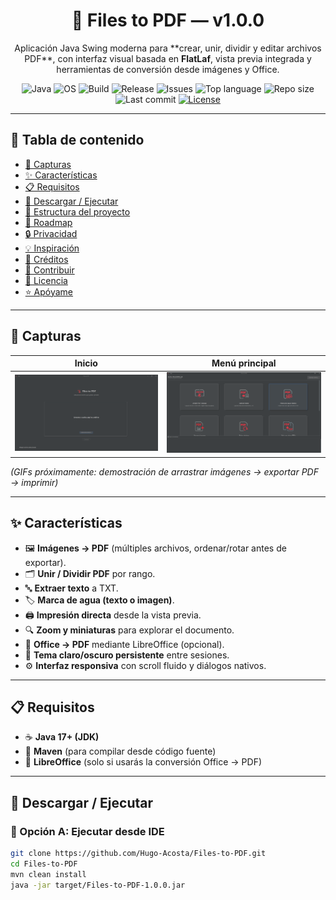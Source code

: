 <h1 align="center">🧩 Files to PDF — v1.0.0</h1>

<p align="center">
  Aplicación Java Swing moderna para **crear, unir, dividir y editar archivos PDF**, con interfaz visual basada en <b>FlatLaf</b>, vista previa integrada y herramientas de conversión desde imágenes y Office.
</p>

<p align="center">
  <img alt="Java" src="https://img.shields.io/badge/Java-17%2B-orange?logo=openjdk&logoColor=white">
  <img alt="OS" src="https://img.shields.io/badge/SO-Windows%20%7C%20Linux%20%7C%20macOS-808080?logo=serverfault&logoColor=white">
  <img alt="Build" src="https://img.shields.io/github/actions/workflow/status/Ugo25/Files-to-PDF/maven.yml?label=Build&logo=apachemaven">
  <img alt="Release" src="https://img.shields.io/github/v/release/Ugo25/Files-to-PDF?color=blue&logo=github">
  <img alt="Issues" src="https://img.shields.io/github/issues/Ugo25/Files-to-PDF?logo=github">
  <img alt="Top language" src="https://img.shields.io/github/languages/top/Ugo25/Files-to-PDF?logo=java&color=red">
  <img alt="Repo size" src="https://img.shields.io/github/repo-size/Ugo25/Files-to-PDF?color=purple">
  <img alt="Last commit" src="https://img.shields.io/github/last-commit/Ugo25/Files-to-PDF?color=teal">
  <a href="LICENSE"><img alt="License" src="https://img.shields.io/badge/License-Apache%202.0-blue"></a>
</p>


---

## 📖 Tabla de contenido
- [📸 Capturas](#-capturas)
- [✨ Características](#-características)
- [📋 Requisitos](#-requisitos)
- [🚀 Descargar / Ejecutar](#-descargar--ejecutar)
- [📂 Estructura del proyecto](#-estructura-del-proyecto)
- [🧰 Roadmap](#-roadmap)
- [🔒 Privacidad](#-privacidad)
- [💡 Inspiración](#-inspiración)
- [👥 Créditos](#-créditos)
- [🤝 Contribuir](#-contribuir)
- [📜 Licencia](#-licencia)
- [⭐ Apóyame](#-apóyame)

---

## 📸 Capturas

| Inicio | Menú principal |
|---|---|
| ![Inicio](screenshots/inicio.png) | ![Menú](screenshots/opciones.png) 

*(GIFs próximamente: demostración de arrastrar imágenes → exportar PDF → imprimir)*

---

## ✨ Características

- 🖼️ **Imágenes → PDF** (múltiples archivos, ordenar/rotar antes de exportar).  
- 🗂️ **Unir / Dividir PDF** por rango.  
- 🔤 **Extraer texto** a TXT.  
- 🏷️ **Marca de agua (texto o imagen)**.  
- 🖨️ **Impresión directa** desde la vista previa.  
- 🔍 **Zoom y miniaturas** para explorar el documento.  
- 📄 **Office → PDF** mediante LibreOffice (opcional).  
- 🎨 **Tema claro/oscuro persistente** entre sesiones.  
- ⚙️ **Interfaz responsiva** con scroll fluido y diálogos nativos.  

---

## 📋 Requisitos

- ☕ **Java 17+ (JDK)**  
- 🧩 **Maven** (para compilar desde código fuente)  
- 📝 **LibreOffice** (solo si usarás la conversión Office → PDF)  

---

## 🚀 Descargar / Ejecutar

### 🔹 Opción A: Ejecutar desde IDE

```bash
git clone https://github.com/Hugo-Acosta/Files-to-PDF.git
cd Files-to-PDF
mvn clean install
java -jar target/Files-to-PDF-1.0.0.jar
